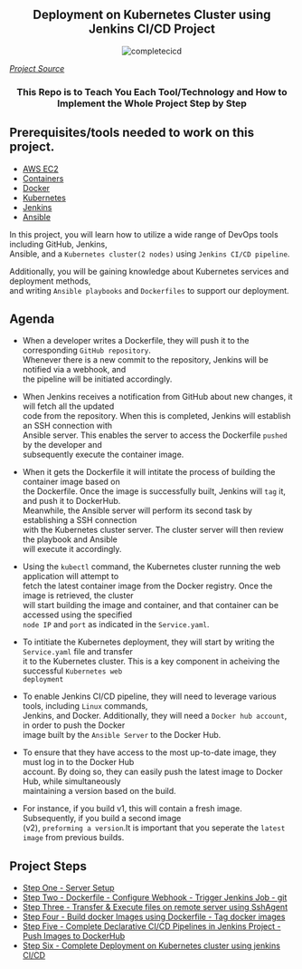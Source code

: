 <div align="center">

## Deployment on Kubernetes Cluster using Jenkins CI/CD Project

![completecicd](https://user-images.githubusercontent.com/109822667/234435363-3324cf3c-f48c-40cb-b389-cc0a6d8546ff.png)

</div>

[*Project Source*](https://www.udemy.com/course/valaxy-devops/)

<div align="center">

### This Repo is to Teach You Each Tool/Technology and How to Implement the Whole Project Step by Step 

</div>

## Prerequisites/tools needed to work on this project. 
 
- [AWS EC2](https://docs.aws.amazon.com/AWSEC2/latest/UserGuide/concepts.html)
- [Containers](https://www.redhat.com/en/topics/containers/whats-a-linux-container)
- [Docker](https://docs.docker.com/get-started/overview/)
- [Kubernetes](https://kubernetes.io/)
- [Jenkins](https://www.jenkins.io/doc/tutorials/)
- [Ansible](https://docs.ansible.com/ansible/latest/getting_started/index.html)

In this project, you will learn how to utilize a wide range of DevOps tools including GitHub, Jenkins, <br> Ansible, and a `Kubernetes cluster(2 nodes)` using `Jenkins CI/CD pipeline`. <br>

Additionally, you will be gaining knowledge about Kubernetes services and deployment methods, <br> and writing `Ansible playbooks` and `Dockerfiles` to support our deployment.

## Agenda 

 - When a developer writes a Dockerfile, they will push it to the corresponding `GitHub repository`. <br> Whenever there is a new commit to the repository, Jenkins will be notified via a webhook, and <br> the pipeline will be initiated accordingly.

 - When Jenkins receives a notification from GitHub about new changes, it will fetch all the
  updated <br> code from the repository. When this is completed, Jenkins will establish an SSH connection with <br> Ansible server. This enables the server to access the Dockerfile `pushed` by the developer and <br> subsequently execute  the container image.

 - When it gets the Dockerfile it will intitate the process of building the container image based on <br> the Dockerfile. Once the image is successfully built, Jenkins will
  `tag` it, and push it to DockerHub. <br> Meanwhile, the Ansible
  server will perform its second task by establishing a SSH connection <br> with the Kubernetes cluster server. The cluster server will then review the playbook and Ansible <br> will execute it accordingly.

 - Using the `kubectl` command, the Kubernetes cluster running the web application will attempt to <br> fetch the
  latest container image from the Docker registry. Once the image is retrieved, the cluster <br> will start
  building the image and container, and that container can be accessed using the specified <br> `node IP` and `port` as indicated in the `Service.yaml`.
  
 - To intitiate the Kubernetes deployment, they will start by writing the `Service.yaml` file and transfer <br> it to the Kubernetes cluster. This is a key component in acheiving the successful `Kubernetes web` <br> `deployment`

 - To enable Jenkins CI/CD pipeline, they will need to leverage various tools, including `Linux` commands, <br> Jenkins, and Docker. Additionally, they will need a `Docker hub account`, in order to push the Docker <br> image built by the `Ansible Server` to the Docker Hub.

 - To ensure that they have access to the most up-to-date image, they must log in to the Docker Hub <br> account. By doing so, they can easily push the latest image to Docker Hub, while simultaneously  <br> maintaining a version based on the build.

 - For instance, if you build v1, this will contain a fresh image. Subsequently, if you build a second image <br> (v2), `preforming a version`.It is important that you seperate the `latest image` from previous builds.<br>

## Project Steps

- [Step One - Server Setup](https://github.com/jojohenry/CI-CD/tree/main/Deployment%20on%20K8s/Server%20Setup) 
- [Step Two - Dockerfile - Configure Webhook - Trigger Jenkins Job - git](https://github.com/Krishnamohan-Yerrabilli/Deployment-on-K8s-cluster-using-jenkins-CI-CD/tree/main/Dockerfile%20-%20Configure%20Webhook%20-%20Trigger%20Jenkins%20Job%20-%20git) 
- [Step Three - Transfer & Execute files on remote server using SshAgent](https://github.com/jojohenry/CI-CD/tree/main/Deployment%20on%20K8s/Transfer%20%26%20Execute%20files%20on%20remote%20server%20using%20SshAgent)
- [Step Four - Build docker Images using Dockerfile - Tag docker images](https://github.com/jojohenry/CI-CD/tree/main/Deployment%20on%20K8s/Build%20docker%20Images%20using%20Dockerfile%20-%20Tag%20docker%20images)
- [Step Five - Complete Declarative CI/CD Pipelines in Jenkins Project - Push Images to DockerHub](https://github.com/jojohenry/CI-CD/tree/main/Deployment%20on%20K8s/Complete%20Declarative%20CI-CD%20Pipelines%20in%20Jenkins%20Project%20-%20Push%20Images%20to%20DockerHub)
- [Step Six - Complete Deployment on Kubernetes cluster using jenkins CI/CD](https://github.com/jojohenry/CI-CD/tree/main/Deployment%20on%20K8s/Complete%20Deployment%20on%20Kubernetes%20cluster%20using%20jenkins%20CI-CD)

